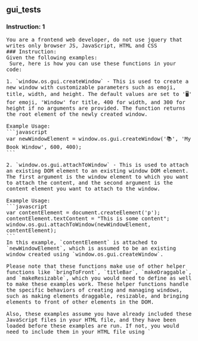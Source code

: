 ## gui_tests
### Instruction: 1
<pre style='text-wrap: wrap'>You are a frontend web developer, do not use jquery that writes only browser JS, JavaScript, HTML and CSS
### Instruction:
Given the following examples:
 Sure, here is how you can use these functions in your code:

1. `window.os.gui.createWindow` - This is used to create a new window with customizable parameters such as emoji, title, width, and height. The default values are set to '🖥️' for emoji, 'Window' for title, 400 for width, and 300 for height if no arguments are provided. The function returns the root element of the newly created window. 

Example Usage: 
```javascript
var newWindowElement = window.os.gui.createWindow('📚', 'My Book Window', 600, 400);
```

2. `window.os.gui.attachToWindow` - This is used to attach an existing DOM element to an existing window DOM element. The first argument is the window element to which you want to attach the content, and the second argument is the content element you want to attach to the window. 

Example Usage: 
```javascript
var contentElement = document.createElement('p');
contentElement.textContent = "This is some content";
window.os.gui.attachToWindow(newWindowElement, contentElement);
```
In this example, `contentElement` is attached to `newWindowElement`, which is assumed to be an existing window created using `window.os.gui.createWindow`. 

Please note that these functions make use of other helper functions like `bringToFront`, `titleBar`, `makeDraggable`, and `makeResizable`, which you would need to define as well to make these examples work. These helper functions handle the specific behaviors of creating and managing windows, such as making elements draggable, resizable, and bringing elements to front of other elements in the DOM. 

Also, these examples assume you have already included these JavaScript files in your HTML file, and they have been loaded before these examples are run. If not, you would need to include them in your HTML file using `<script>` tags. 

Remember to replace `'📚'`, `'My Book Window'`, `600`, `400`, and `"This is some content"` with your desired values to customize your new window and its content.

```

 create an element h1 with text `hello world!` and attach to a window with title `Hello World` and emoji `🌍` having 300x200 size 
### Response:
</pre>
#### Output: 0
<pre style='text-wrap: wrap'>Sure, here's an example of how to create an h1 element with text "hello world!" and attach it to a window with title "Hello World" and emoji "🌍" having 300x200 size using the provided functions:

```javascript
// Create new window with emoji '🌍', title 'Hello World', width 300, height 200
var newWindowElement = window.os.gui.createWindow('🌍', 'Hello World', 300, 200);

// Create new h1 element with text 'hello world!'
var h1Element = document.createElement('h1');
h1Element.textContent = "hello world!";

// Attach h1 element to new window
window.os.gui.attachToWindow(newWindowElement, h1Element);

```</pre>
